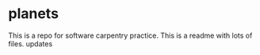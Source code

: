 # planets
This is a repo for software carpentry practice.
This is a readme with lots of files.
updates
